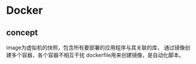 # Docker

## concept

image为虚拟机的快照，包含所有要部署的应用程序与其关联的库，
通过镜像创建多个容器，各个容器不相互干扰
dockerfile用来创建镜像，是自动化脚本。


